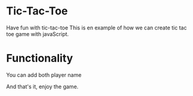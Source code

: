 # Tic-Tac-Toe

Have fun with tic-tac-toe
This is en example of how we can create tic tac toe game with javaScript.

# Functionality

You can add both player name

And that's it, enjoy the game.
